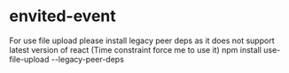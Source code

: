 # envited-event

For use file upload please install legacy peer deps as it does not support latest version of react (Time constraint force me to use it)
npm install use-file-upload --legacy-peer-deps
